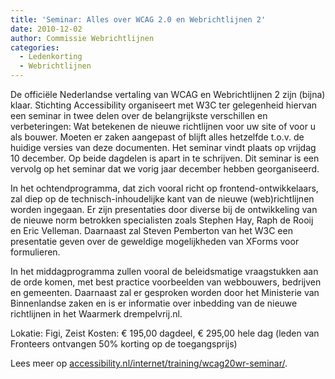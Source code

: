 ```yaml
---
title: 'Seminar: Alles over WCAG 2.0 en Webrichtlijnen 2'
date: 2010-12-02
author: Commissie Webrichtlijnen
categories:
  - Ledenkorting
  - Webrichtlijnen
---
```


De officiële Nederlandse vertaling van WCAG en Webrichtlijnen 2 zijn (bijna) klaar. Stichting Accessibility organiseert met W3C ter gelegenheid hiervan een seminar in twee delen over de belangrijkste verschillen en verbeteringen: Wat betekenen de nieuwe richtlijnen voor uw site of voor u als bouwer. Moeten er zaken aangepast of blijft alles hetzelfde t.o.v. de huidige versies van deze documenten. Het seminar vindt plaats op vrijdag 10 december. Op beide dagdelen is apart in te schrijven. Dit seminar is een vervolg op het seminar dat we vorig jaar december hebben georganiseerd.

In het ochtendprogramma, dat zich vooral richt op frontend-ontwikkelaars, zal diep op de technisch-inhoudelijke kant van de nieuwe (web)richtlijnen worden ingegaan. Er zijn presentaties door diverse bij de ontwikkeling van de nieuwe norm betrokken specialisten zoals Stephen Hay, Raph de Rooij en Eric Velleman. Daarnaast zal Steven Pemberton van het W3C een presentatie geven over de geweldige mogelijkheden van XForms voor formulieren.

In het middagprogramma zullen vooral de beleidsmatige vraagstukken aan de orde komen, met best practice voorbeelden van webbouwers, bedrijven en gemeenten. Daarnaast zal er gesproken worden door het Ministerie van Binnenlandse zaken en is er informatie over inbedding van de nieuwe richtlijnen in het Waarmerk drempelvrij.nl.

Lokatie: Figi, Zeist
Kosten: € 195,00 dagdeel, € 295,00 hele dag (leden van Fronteers ontvangen 50% korting op de toegangsprijs)

Lees meer op [accessibility.nl/internet/training/wcag20wr-seminar/](http://www.accessibility.nl/internet/training/wcag20wr-seminar/).
